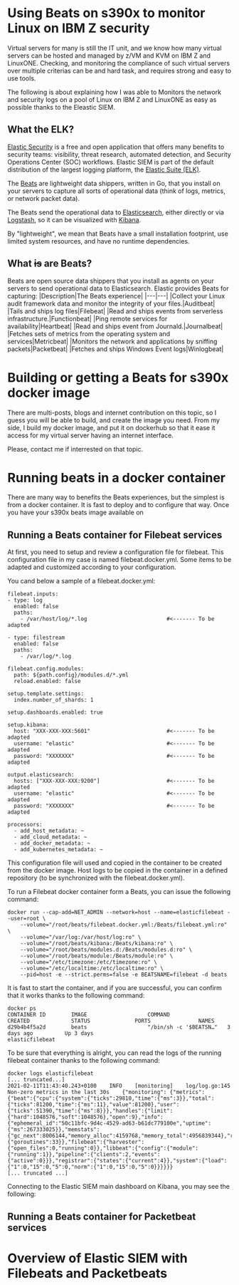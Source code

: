 # Using Beats on s390x to monitor Linux on IBM Z security

Virtual servers for many is still the IT unit, and we know how many virtual servers can be hosted and managed by z/VM and KVM on IBM Z and LinuxONE.
Checking, and monitoring the compliance of such virtual servers over multiple criterias can be and hard task, and requires strong and easy to use tools.

The following is about explaining how I was able to Monitors the network and security logs on a pool of Linux on IBM Z and LinuxONE as easy as possible thanks to the Eleastic SIEM.

## What the ELK?

[Elastic Security](https://www.elastic.co/security) is a free and open application that offers many benefits to security teams: visibility, threat research, automated detection, and Security Operations Center (SOC) workflows. Elastic SIEM is part of the default distribution of the largest logging platform, the [Elastic Suite (ELK)](https://www.elastic.co/).

The [Beats](https://www.elastic.co/beats/) are lightweight data shippers, written in Go, that you install on your servers to capture all sorts of operational data (think of logs, metrics, or network packet data). 

The Beats send the operational data to [Elasticsearch](https://www.elastic.co/enterprise-search), either directly or via [Logstash](https://www.elastic.co/logstash), so it can be visualized with [Kibana](https://www.elastic.co/kibana).

By "lightweight", we mean that Beats have a small installation footprint, use limited system resources, and have no runtime dependencies.

## What ~~is~~ are Beats?

Beats are open source data shippers that you install as agents on your servers to send operational data to Elasticsearch. 
Elastic provides Beats for capturing:
|Description|The Beats experience|
|---|---|
|Collect your Linux audit framework data and monitor the integrity of your files.|Auditbeat|
|Tails and ships log files|Filebeat|
|Read and ships events from serverless infrastructure.|Functionbeat|
|Ping remote services for availability|Heartbeat|
|Read and ships event from Journald.|Journalbeat|
|Fetches sets of metrics from the operating system and services|Metricbeat|
|Monitors the network and applications by sniffing packets|Packetbeat|
|Fetches and ships Windows Event logs|Winlogbeat|

# Building or getting a Beats for s390x docker image

There are multi-posts, blogs and internet contribution on this topic, so I guess you will be able to build, and create the image you need.
From my side, I build my docker image, and put it on dockerhub so that it ease it access for my virtual server having an internet interface.

Please, contact me if interrested on that topic.

# Running beats in a docker container

There are many way to benefits the Beats experiences, but the simplest is from a docker container. It is fast to deploy and to configure that way.
Once you have your s390x beats image available on 

## Running a Beats container for Filebeat services

At first, you need to setup and review a configuration file for filebeat. This configuration file in my case is named filebeat.docker.yml.
Some items to be adapted and customized according to your configuration.

You cand below a sample of a filebeat.docker.yml:
```
filebeat.inputs:
- type: log
  enabled: false
  paths:
    - /var/host/log/*.log                         #<------- To be adapted

- type: filestream
  enabled: false
  paths:
    - /var/log/*.log

filebeat.config.modules:
  path: ${path.config}/modules.d/*.yml
  reload.enabled: false

setup.template.settings:
  index.number_of_shards: 1

setup.dashboards.enabled: true

setup.kibana:
  host: "XXX-XXX-XXX:5601"                        #<------- To be adapted
  username: "elastic"                             #<------- To be adapted
  password: "XXXXXXX"                             #<------- To be adapted

output.elasticsearch:
  hosts: ["XXX-XXX-XXX:9200"]                     #<------- To be adapted
  username: "elastic"                             #<------- To be adapted
  password: "XXXXXXX"                             #<------- To be adapted

processors:
  - add_host_metadata: ~
  - add_cloud_metadata: ~
  - add_docker_metadata: ~
  - add_kubernetes_metadata: ~
```

This configuration file will used and copied in the container to be created from the docker image.
Host logs to be copied in the container in a defined repository (to be synchronized with the filebeat.docker.yml).

To run a Filebeat docker container form a Beats, you can issue the following command:
```
docker run --cap-add=NET_ADMIN --network=host --name=elasticfilebeat --user=root \
    --volume="/root/beats/filebeat.docker.yml:/Beats/filebeat.yml:ro" \
    --volume="/var/log:/var/host/log:ro" \
    --volume="/root/beats/kibana:/Beats/kibana:ro" \
    --volume="/root/beats/modules.d:/Beats/modules.d:ro" \
    --volume="/root/beats/module:/Beats/module:ro" \
    --volume="/etc/timezone:/etc/timezone:ro" \
    --volume="/etc/localtime:/etc/localtime:ro" \
    --pid=host -e --strict.perms=false -e BEATSNAME=filebeat -d beats
```

It is fast to start the container, and if you are successful, you can confirm that it works thanks to the following command:
```
docker ps
CONTAINER ID        IMAGE                   COMMAND                  CREATED             STATUS              PORTS               NAMES
d29b4b4f5a2d        beats                   "/bin/sh -c '$BEATSN…"   3 days ago          Up 3 days                               elasticfilebeat
```

To be sure that everything is alright, you can read the logs of the running filebeat container thanks to the following command:
```
docker logs elasticfilebeat
[... truncated...]
2021-02-11T11:43:40.243+0100	INFO	[monitoring]	log/log.go:145	Non-zero metrics in the last 30s	{"monitoring": {"metrics": {"beat":{"cpu":{"system":{"ticks":29810,"time":{"ms":3}},"total":{"ticks":81200,"time":{"ms":11},"value":81200},"user":{"ticks":51390,"time":{"ms":8}}},"handles":{"limit":{"hard":1048576,"soft":1048576},"open":9},"info":{"ephemeral_id":"50c11bfc-9d4c-4529-ad63-b61dc779100e","uptime":{"ms":267333025}},"memstats":{"gc_next":8006144,"memory_alloc":4159768,"memory_total":4956839344},"runtime":{"goroutines":33}},"filebeat":{"harvester":{"open_files":0,"running":0}},"libbeat":{"config":{"module":{"running":1}},"pipeline":{"clients":2,"events":{"active":0}}},"registrar":{"states":{"current":4}},"system":{"load":{"1":0,"15":0,"5":0,"norm":{"1":0,"15":0,"5":0}}}}}}
[... truncated ...]
```
Connecting to the Elastic SIEM main dashboard on Kibana, you may see the following:


## Running a Beats container for Packetbeat services

# Overview of Elastic SIEM with Filebeats and Packetbeats
